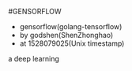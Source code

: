 #GENSORFLOW
- gensorflow(golang-tensorflow)
- by godshen(ShenZhonghao)
- at 1528079025(Unix timestamp)

a deep learning 